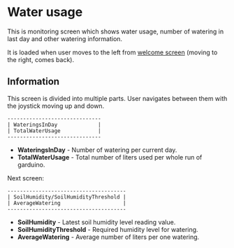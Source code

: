 # Water usage

This is monitoring screen which shows water usage, number of watering in last
day and other watering information.

It is loaded when user moves to the left from [welcome screen](./welcome.md)
(moving to the right, comes back).

## Information

This screen is divided into multiple parts. User navigates between them with the
joystick moving up and down.

    ------------------------------
    | WateringsInDay             |
    | TotalWaterUsage            |
    ------------------------------

- **WateringsInDay** - Number of watering per current day.
- **TotalWaterUsage** - Total number of liters used per whole run of garduino.

Next screen:

    --------------------------------------
    | SoilHumidity/SoilHumidityThreshold |
    | AverageWatering                    |
    --------------------------------------

- **SoilHumidity** - Latest soil humidity level reading value.
- **SoilHumidityThreshold** - Required humidity level for watering.
- **AverageWatering** - Average number of liters per one watering.